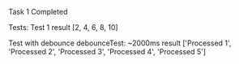 Task 1
Completed

Tests:
Test 1
result [2, 4, 6, 8, 10]

Test with debounce
debounceTest: ~2000ms
result ['Processed 1', 'Processed 2', 'Processed 3', 'Processed 4', 'Processed 5']
